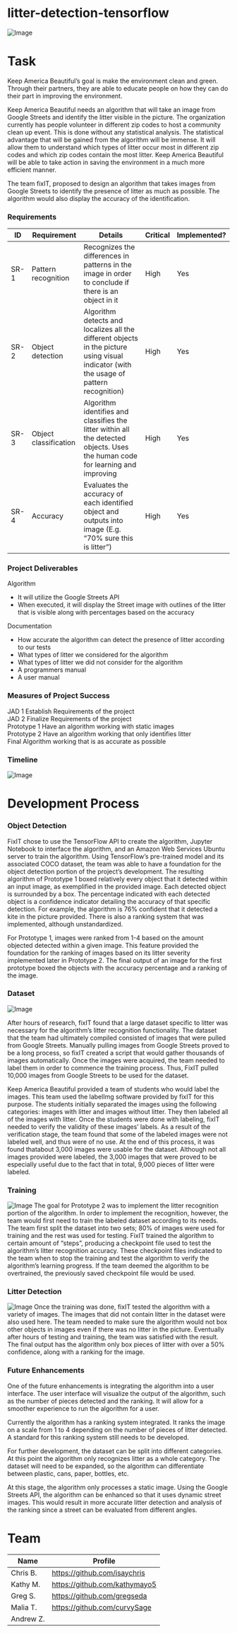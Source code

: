 # litter-detection-tensorflow
![Image](https://i.imgur.com/yUgihfe.png)

# Task
Keep America Beautiful’s goal is make the environment clean and green. Through their partners, they are able to educate people on how they can do their part in improving the environment. 

Keep America Beautiful needs an algorithm that will take an image from Google Streets and
identify the litter visible in the picture. The organization currently has people volunteer in
different zip codes to host a community clean up event. This is done without any statistical
analysis. The statistical advantage that will be gained from the algorithm will be immense.
It will allow them to understand which types of litter occur most in different zip codes and
which zip codes contain the most litter. Keep America Beautiful will be able to take action
in saving the environment in a much more efficient manner.

The team fixIT, proposed to design an algorithm that takes images from Google Streets to identify the
presence of litter as much as possible. The algorithm would also display the accuracy of the
identification.

### Requirements
ID | Requirement | Details | Critical | Implemented?
--- | --- | --- | --- | ---
SR-1 | Pattern recognition | Recognizes the differences in patterns in the image in order to conclude if there is an object in it | High | Yes
SR-2 | Object detection | Algorithm detects and localizes all the different objects in the picture using visual indicator (with the usage of pattern recognition) | High | Yes
SR-3 | Object classification | Algorithm identifies and classifies the litter within all the detected objects. Uses the human code for learning and improving | High | Yes
SR-4 | Accuracy | Evaluates the accuracy of each identified object and outputs into image (E.g. “70% sure this is litter”) | High | Yes


### Project Deliverables
Algorithm
* It will utilize the Google Streets API
* When executed, it will display the Street image with outlines of the litter that is visible along with percentages based on the accuracy  

Documentation 
* How accurate the algorithm can detect the presence of litter according to our tests
* What types of litter we considered for the algorithm
* What types of litter we did not consider for the algorithm
* A programmers manual
* A user manual

### Measures of Project Success
JAD 1 Establish Requirements of the project  
JAD 2 Finalize Requirements of the project  
Prototype 1 Have an algorithm working with static images  
Prototype 2 Have an algorithm working that only identifies litter  
Final Algorithm working that is as accurate as possible  

### Timeline
![Image](https://i.imgur.com/FcqMOXd.png)

# Development Process
### Object Detection
FixIT chose to use the TensorFlow API to create the algorithm, Jupyter Notebook to interface the algorithm, and an Amazon Web Services Ubuntu server to train the algorithm. Using TensorFlow’s pre-trained model and its associated COCO dataset, the team was able to have a foundation for the object detection portion of the project’s development. The resulting algorithm of Prototype 1 boxed relatively every object that it detected within an input image, as exemplified in the provided image. Each detected object is surrounded by a box. The percentage indicated with each detected object is a confidence indicator detailing the accuracy of that specific detection. For example, the algorithm is 76% confident that it detected a kite in the picture provided. There is also a ranking system that was implemented, although unstandardized. 

For Prototype 1, images were ranked from 1-4 based on the amount objected detected within a given image. This feature provided the foundation for the ranking of images based on its litter severity implemented later in Prototype 2. The final output of an image for the first prototype boxed the objects with the accuracy percentage and a ranking of the image.

### Dataset
![Image](https://i.imgur.com/DJVnF7e.png)

After hours of research, fixIT found that a large dataset specific to litter was necessary for the algorithm’s litter recognition functionality. The dataset that the team had ultimately compiled consisted of images that were pulled from Google Streets. Manually pulling images from Google Streets proved to be a long process, so fixIT created a script that would gather thousands of images automatically. Once the images were acquired, the team needed to label them in order to commence the training process. Thus, FixIT pulled 10,000 images from Google Streets to be used for the dataset.

Keep America Beautiful provided a team of students who would label the images. This team used the labelImg software provided by fixIT for this purpose. The students initially separated the images using the following categories: images with litter and images without litter. They then labeled all of the images with litter. Once the students were done with labeling, fixIT needed to verify the validity of these images’ labels. As a result of the verification stage, the team found that some of the labeled images were not labeled well, and thus were of no use. At the end of this process, it was found thatabout 3,000 images were usable for the dataset. Although not all images provided were labeled, the 3,000 images that were proved to be especially useful due to the fact that in total, 9,000 pieces of litter were labeled.

### Training
![Image](https://i.imgur.com/cP42Ya1.gif)
The goal for Prototype 2 was to implement the litter recognition portion of the algorithm. In order to implement the recognition, however, the team would first need to train the labeled dataset according to its needs. The team first split the dataset into two sets; 80% of images were used for training and the rest was used for testing. FixIT trained the algorithm to certain amount of “steps”, producing a checkpoint file used to test the algorithm’s litter recognition accuracy. These checkpoint files indicated to the team when to stop the training and test the algorithm to verify the algorithm’s learning progress. If the team deemed the algorithm to be overtrained, the previously saved checkpoint file would be used.

### Litter Detection
![Image](https://i.imgur.com/EfqqoSm.png)
Once the training was done, fixIT tested the algorithm with a variety of images. The images that did not contain litter in the dataset were also used here. The team needed to make sure the algorithm would not box other objects in images even if there was no litter in the picture. Eventually after hours of testing and training, the team was satisfied with the result. The final output has the algorithm only box pieces of litter with over a 50% confidence, along with a ranking for the image.

### Future Enhancements
One of the future enhancements is integrating the algorithm into a user interface. The user interface will visualize the output of the algorithm, such as the number of pieces detected and the ranking. It will allow for a smoother experience to run the algorithm for a user.

Currently the algorithm has a ranking system integrated. It ranks the image on a scale from 1 to 4 depending on the number of pieces of litter detected. A standard for this ranking system still needs to be developed.

For further development, the dataset can be split into different categories. At this point the algorithm only recognizes litter as a whole category. The dataset will need to be expanded, so the algorithm can differentiate between plastic, cans, paper, bottles, etc.

At this stage, the algorithm only processes a static image.  Using the Google Streets API, the algorithm can be enhanced so that it uses dynamic street images. This would result in more accurate litter detection and analysis of the ranking since a street can be evaluated from different angles.

# Team
Name | Profile
--- | ---
Chris B. | https://github.com/isaychris
Kathy M. | https://github.com/kathymayo5
Greg S. | https://github.com/gregseda
Malia T. | https://github.com/curvySage
Andrew Z. |
